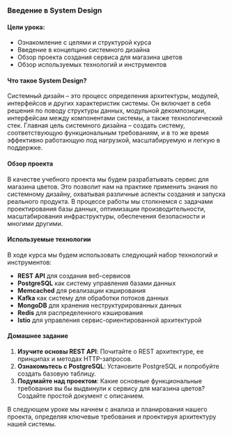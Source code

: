 ### Введение в System Design

#### Цели урока:
- Ознакомление с целями и структурой курса
- Введение в концепцию системного дизайна
- Обзор проекта создания сервиса для магазина цветов
- Обзор используемых технологий и инструментов

#### Что такое System Design?

Системный дизайн – это процесс определения архитектуры, модулей, интерфейсов и других характеристик системы. Он включает в себя решения по поводу структуры данных, модульной декомпозиции, интерфейсам между компонентами системы, а также технологический стек. Главная цель системного дизайна – создать систему, соответствующую функциональным требованиям, и в то же время эффективно работающую под нагрузкой, масштабируемую и легкую в поддержке.

#### Обзор проекта

В качестве учебного проекта мы будем разрабатывать сервис для магазина цветов. Это позволит нам на практике применить знания по системному дизайну, охватывая различные аспекты создания и запуска реального продукта. В процессе работы мы столкнемся с задачами проектирования базы данных, оптимизации производительности, масштабирования инфраструктуры, обеспечения безопасности и многими другими.

#### Используемые технологии

В ходе курса мы будем использовать следующий набор технологий и инструментов:
- **REST API** для создания веб-сервисов
- **PostgreSQL** как систему управления базами данных
- **Memcached** для реализации кэширования
- **Kafka** как систему для обработки потоков данных
- **MongoDB** для хранения неструктурированных данных
- **Redis** для распределенного кэширования
- **Istio** для управления сервис-ориентированной архитектурой

#### Домашнее задание

1. **Изучите основы REST API**: Почитайте о REST архитектуре, ее принципах и методах HTTP-запросов.
2. **Ознакомьтесь с PostgreSQL**: Установите PostgreSQL и попробуйте создать базовую таблицу.
3. **Подумайте над проектом**: Какие основные функциональные требования вы бы выдвинули к сервису для магазина цветов? Создайте простой документ с описанием.

В следующем уроке мы начнем с анализа и планирования нашего проекта, определяя ключевые требования и проектируя архитектуру нашей системы.
